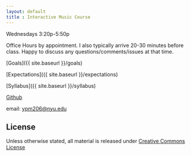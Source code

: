 ```yaml
---
layout: default
title : Interactive Music Course
---
```


Wednesdays 3:20p-5:50p

Office Hours by appointment. I also typically arrive 20-30 minutes before class. Happy to discuss any questions/comments/issues at that time.

[Goals]({{ site.baseurl }}/goals)

[Expectations]({{ site.baseurl }}/expectations)

[Syllabus]({{ site.baseurl }}/syllabus)

[Github](https://github.com/tambien/InteractiveMusic)

email: [ypm206@nyu.edu](mailto:ypm206@nyu.edu)

## License

Unless otherwise stated, all material is released under [Creative Commons License](https://creativecommons.org/licenses/by-nc-sa/4.0/)
